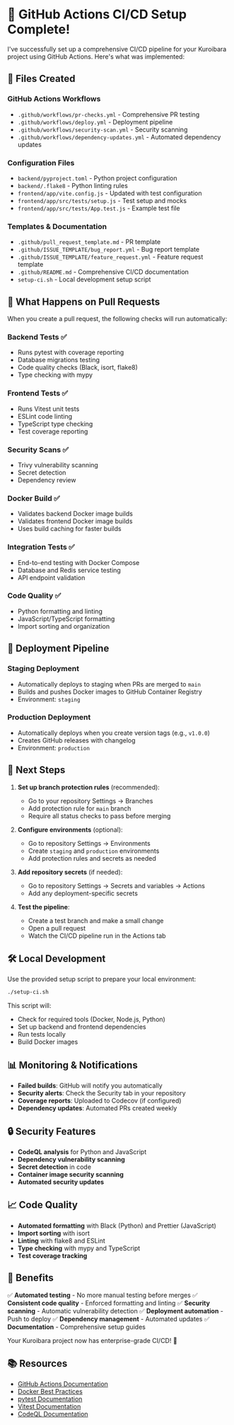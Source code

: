 # 🚀 GitHub Actions CI/CD Setup Complete!

I've successfully set up a comprehensive CI/CD pipeline for your Kuroibara project using GitHub Actions. Here's what was implemented:

## 📁 Files Created

### GitHub Actions Workflows
- `.github/workflows/pr-checks.yml` - Comprehensive PR testing
- `.github/workflows/deploy.yml` - Deployment pipeline
- `.github/workflows/security-scan.yml` - Security scanning
- `.github/workflows/dependency-updates.yml` - Automated dependency updates

### Configuration Files
- `backend/pyproject.toml` - Python project configuration
- `backend/.flake8` - Python linting rules
- `frontend/app/vite.config.js` - Updated with test configuration
- `frontend/app/src/tests/setup.js` - Test setup and mocks
- `frontend/app/src/tests/App.test.js` - Example test file

### Templates & Documentation
- `.github/pull_request_template.md` - PR template
- `.github/ISSUE_TEMPLATE/bug_report.yml` - Bug report template
- `.github/ISSUE_TEMPLATE/feature_request.yml` - Feature request template
- `.github/README.md` - Comprehensive CI/CD documentation
- `setup-ci.sh` - Local development setup script

## 🔄 What Happens on Pull Requests

When you create a pull request, the following checks will run automatically:

### Backend Tests ✅
- Runs pytest with coverage reporting
- Database migrations testing
- Code quality checks (Black, isort, flake8)
- Type checking with mypy

### Frontend Tests ✅
- Runs Vitest unit tests
- ESLint code linting
- TypeScript type checking
- Test coverage reporting

### Security Scans ✅
- Trivy vulnerability scanning
- Secret detection
- Dependency review

### Docker Build ✅
- Validates backend Docker image builds
- Validates frontend Docker image builds
- Uses build caching for faster builds

### Integration Tests ✅
- End-to-end testing with Docker Compose
- Database and Redis service testing
- API endpoint validation

### Code Quality ✅
- Python formatting and linting
- JavaScript/TypeScript formatting
- Import sorting and organization

## 🚀 Deployment Pipeline

### Staging Deployment
- Automatically deploys to staging when PRs are merged to `main`
- Builds and pushes Docker images to GitHub Container Registry
- Environment: `staging`

### Production Deployment
- Automatically deploys when you create version tags (e.g., `v1.0.0`)
- Creates GitHub releases with changelog
- Environment: `production`

## 🔧 Next Steps

1. **Set up branch protection rules** (recommended):
   - Go to your repository Settings → Branches
   - Add protection rule for `main` branch
   - Require all status checks to pass before merging

2. **Configure environments** (optional):
   - Go to repository Settings → Environments
   - Create `staging` and `production` environments
   - Add protection rules and secrets as needed

3. **Add repository secrets** (if needed):
   - Go to repository Settings → Secrets and variables → Actions
   - Add any deployment-specific secrets

4. **Test the pipeline**:
   - Create a test branch and make a small change
   - Open a pull request
   - Watch the CI/CD pipeline run in the Actions tab

## 🛠️ Local Development

Use the provided setup script to prepare your local environment:

```bash
./setup-ci.sh
```

This script will:
- Check for required tools (Docker, Node.js, Python)
- Set up backend and frontend dependencies
- Run tests locally
- Build Docker images

## 📊 Monitoring & Notifications

- **Failed builds**: GitHub will notify you automatically
- **Security alerts**: Check the Security tab in your repository
- **Coverage reports**: Uploaded to Codecov (if configured)
- **Dependency updates**: Automated PRs created weekly

## 🔒 Security Features

- **CodeQL analysis** for Python and JavaScript
- **Dependency vulnerability scanning**
- **Secret detection** in code
- **Container image security scanning**
- **Automated security updates**

## 📈 Code Quality

- **Automated formatting** with Black (Python) and Prettier (JavaScript)
- **Import sorting** with isort
- **Linting** with flake8 and ESLint
- **Type checking** with mypy and TypeScript
- **Test coverage tracking**

## 🎯 Benefits

✅ **Automated testing** - No more manual testing before merges
✅ **Consistent code quality** - Enforced formatting and linting
✅ **Security scanning** - Automatic vulnerability detection
✅ **Deployment automation** - Push to deploy
✅ **Dependency management** - Automated updates
✅ **Documentation** - Comprehensive setup guides

Your Kuroibara project now has enterprise-grade CI/CD! 🎉

## 📚 Resources

- [GitHub Actions Documentation](https://docs.github.com/en/actions)
- [Docker Best Practices](https://docs.docker.com/develop/dev-best-practices/)
- [pytest Documentation](https://docs.pytest.org/)
- [Vitest Documentation](https://vitest.dev/)
- [CodeQL Documentation](https://docs.github.com/en/code-security/code-scanning/automatically-scanning-your-code-for-vulnerabilities-and-errors/about-code-scanning)
